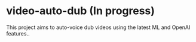 ﻿# video-auto-dub (In progress)
This project aims to auto-voice dub videos using the latest ML and OpenAI features..

